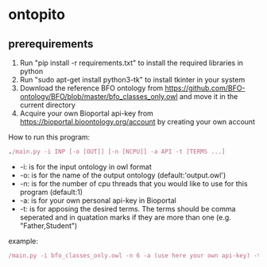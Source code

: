 # ontopito

## prerequirements

1. Run "pip install -r requirements.txt" to install the required libraries in python
2. Run "sudo apt-get install python3-tk" to install tkinter in your system
3. Download the reference BFO ontology from https://github.com/BFO-ontology/BFO/blob/master/bfo_classes_only.owl and move it in the current directory
4. Acquire your own Bioportal api-key from https://bioportal.bioontology.org/account by creating your own account

How to run this program:
```ruby
./main.py -i INP [-o [OUT]] [-n [NCPU]] -a API -t [TERMS ...]
```

- \-i: is for the input ontology in owl format
- \-o: is for the name of the output ontology (default:'output.owl')
- \-n: is for the number of cpu threads that you would like to use for this program (default:1)
- \-a: is for your own personal api-key in Bioportal
- \-t: is for apposing the desired terms. The terms should be comma seperated and in quatation marks if they are more than one (e.g. "Father,Student")

example:
```ruby
/main.py -i bfo_classes_only.owl -n 6 -a (use here your own api-key) -t Human
```
